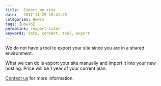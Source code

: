 ```yaml
---
title:  Export my site
date:   2017-11-29 18:41:45
categories: HowTo
tags: [HowTo]
permalink: /export-site/
keywords: data, content, tool, export
---
```

We do not have a tool to export your site since you are in a shared environment.

What we can do is export your site manually and import it into your new hosting. Price will be 1 year of your current plan.

[Contact us](https://yclas.com/contact) for more information.

